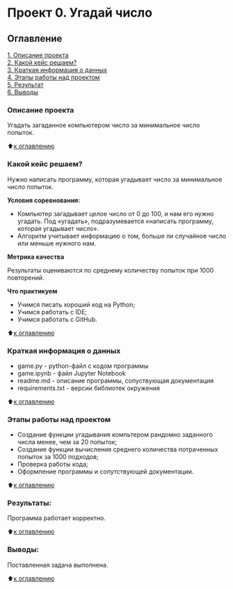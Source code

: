 # Проект 0. Угадай число

## Оглавление  
[1. Описание проекта](.README.md#Описание-проекта)  
[2. Какой кейс решаем?](.README.md#Какой-кейс-решаем)  
[3. Краткая информация о данных](.README.md#Краткая-информация-о-данных)  
[4. Этапы работы над проектом](.README.md#Этапы-работы-над-проектом)  
[5. Результат](.README.md#Результат)    
[6. Выводы](.README.md#Выводы) 

### Описание проекта    

Угадать загаданное компьютером число за минимальное число попыток.

:arrow_up:[к оглавлению](.README.md#Оглавление)


### Какой кейс решаем?  

Нужно написать программу, которая угадывает число за минимальное число попыток.

**Условия соревнования:**  

- Компьютер загадывает целое число от 0 до 100, и нам его нужно угадать. Под «угадать», подразумевается «написать программу, которая угадывает число».
- Алгоритм учитывает информацию о том, больше ли случайное число или меньше нужного нам.

**Метрика качества**   

Результаты оцениваются по среднему количеству попыток при 1000 повторений.

**Что практикуем**    

* Учимся писать хороший код на Python;
* Учимся работать с IDE;
* Учимся работать с GitHub.


:arrow_up:[к оглавлению](.README.md#Оглавление)


### Краткая информация о данных

* game.py - python-файл с кодом программы
* game.ipynb - файл Jupyter Notebook 
* readme.md - описание программы, сопуствующая документация
* requirements.txt - версии библиотек окружения

  
:arrow_up:[к оглавлению](.README.md#Оглавление)


### Этапы работы над проектом  

* Создание функции угадывания компьтером рандомно заданного числа менее, чем за 20 попыток;
* Создание функции вычисления среднего количества потраченных попыток за 1000 подходов;
* Проверка работы кода;
* Оформление программы и сопутствующей документации.


:arrow_up:[к оглавлению](.README.md#Оглавление)


### Результаты:  

Программа работает корректно.


:arrow_up:[к оглавлению](.README.md#Оглавление)


### Выводы:  

Поставленная задача выполнена.


:arrow_up:[к оглавлению](.README.md#Оглавление)
